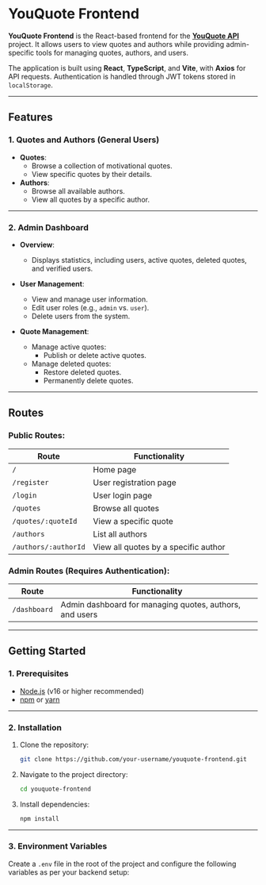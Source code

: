 # YouQuote Frontend

**YouQuote Frontend** is the React-based frontend for the [**YouQuote API**](https://github.com/Nizarberyan/youquote-api) project. It allows users to view quotes and authors while providing admin-specific tools for managing quotes, authors, and users.

The application is built using **React**, **TypeScript**, and **Vite**, with **Axios** for API requests. Authentication is handled through JWT tokens stored in `localStorage`.

---

## **Features**

### **1. Quotes and Authors (General Users)**

- **Quotes**:
  - Browse a collection of motivational quotes.
  - View specific quotes by their details.
- **Authors**:
  - Browse all available authors.
  - View all quotes by a specific author.

---

### **2. Admin Dashboard**

- **Overview**: 
  - Displays statistics, including users, active quotes, deleted quotes, and verified users.
  
- **User Management**: 
  - View and manage user information.
  - Edit user roles (e.g., `admin` vs. `user`).
  - Delete users from the system.

- **Quote Management**:
  - Manage active quotes:
    - Publish or delete active quotes.
  - Manage deleted quotes:
    - Restore deleted quotes.
    - Permanently delete quotes.

---

## **Routes**

### Public Routes:
| Route             | Functionality                                                   |
|--------------------|----------------------------------------------------------------|
| `/`               | Home page                                                      |
| `/register`       | User registration page                                         |
| `/login`          | User login page                                                |
| `/quotes`         | Browse all quotes                                              |
| `/quotes/:quoteId`| View a specific quote                                          |
| `/authors`        | List all authors                                               |
| `/authors/:authorId` | View all quotes by a specific author                         |

### Admin Routes (Requires Authentication):
| Route             | Functionality                                                   |
|--------------------|----------------------------------------------------------------|
| `/dashboard`      | Admin dashboard for managing quotes, authors, and users        |

---

## **Getting Started**

### **1. Prerequisites**
- [Node.js](https://nodejs.org/) (v16 or higher recommended)
- [npm](https://www.npmjs.com/) or [yarn](https://yarnpkg.com/)

---

### **2. Installation**

1. Clone the repository:
   ```bash
   git clone https://github.com/your-username/youquote-frontend.git
   ```

2. Navigate to the project directory:
   ```bash
   cd youquote-frontend
   ```

3. Install dependencies:
   ```bash
   npm install
   ```

---

### **3. Environment Variables**

Create a `.env` file in the root of the project and configure the following variables as per your backend setup: